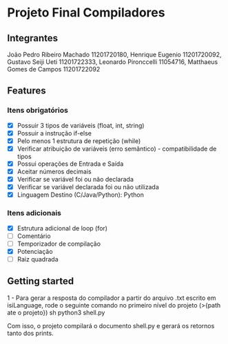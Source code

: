 # Projeto Final Compiladores

## Integrantes
João Pedro Ribeiro Machado 11201720180,
Henrique Eugenio 11201720092,
Gustavo Seiji Ueti 11201722333,
Leonardo Pironccelli 11054716,
Matthaeus Gomes de Campos 11201722092


## Features
### Itens obrigatórios

- [x] Possuir 3 tipos de variáveis (float, int, string)
- [x] Possuir a instrução if-else
- [x] Pelo menos 1 estrutura de repetição (while)
- [x] Verificar atribuição de variáveis (erro semântico) - compatibilidade de tipos
- [x] Possui operações de Entrada e Saída
- [x] Aceitar números decimais
- [x] Verificar se variável foi ou não declarada
- [x] Verificar se variável declarada foi ou não utilizada
- [x] Linguagem Destino (C/Java/Python): Python

### Itens adicionais
- [x] Estrutura adicional de loop (for)
- [ ] Comentário
- [ ] Temporizador de compilação
- [x] Potenciação
- [ ] Raiz quadrada

## Getting started
1 - Para gerar a resposta do compilador a partir do arquivo .txt escrito em isiLanguage, rode o seguinte comando no primeiro nível do projeto
 (>{path ate o projeto})
sh
python3 shell.py

Com isso, o projeto compilará o documento shell.py e gerará os retornos tanto dos prints.
